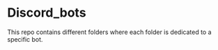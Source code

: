 # Discord_bots
 This repo contains different folders where each folder is dedicated to a specific bot.
 
